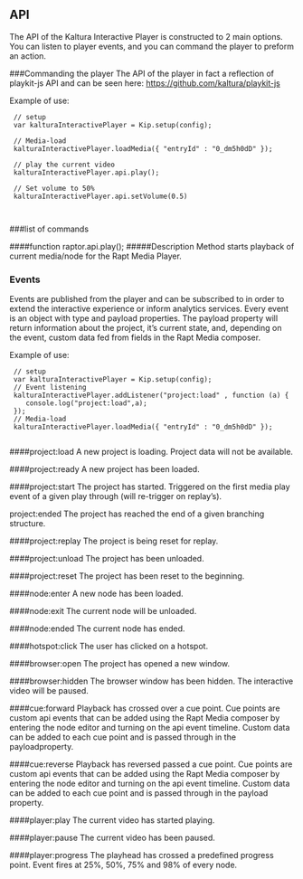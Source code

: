 ## API
The API of the Kaltura Interactive Player is constructed to 2 main options. You can listen to player events, and you can command the player to preform an action. 

###Commanding the player
The API of the player in fact a reflection of playkit-js API and can be seen here: 
https://github.com/kaltura/playkit-js

Example of use:

```
 // setup 
 var kalturaInteractivePlayer = Kip.setup(config);

 // Media-load
 kalturaInteractivePlayer.loadMedia({ "entryId" : "0_dm5h0dD" });
 
 // play the current video
 kalturaInteractivePlayer.api.play();
 
 // Set volume to 50%  
 kalturaInteractivePlayer.api.setVolume(0.5)
 
 
```
###list of commands  

####function raptor.api.play();
#####Description
Method starts playback of current media/node for the Rapt Media Player.






### Events
Events are published from the player and can be subscribed to in order to extend the interactive experience or inform analytics services. Every event is an object with type and payload properties. The payload property will return information about the project, it’s current state, and, depending on the event, custom data fed from fields in the Rapt Media composer.

Example of use:

```
 // setup 
 var kalturaInteractivePlayer = Kip.setup(config);
 // Event listening
 kalturaInteractivePlayer.addListener("project:load" , function (a) {
    console.log("project:load",a);
 });
 // Media-load
 kalturaInteractivePlayer.loadMedia({ "entryId" : "0_dm5h0dD" });
  
```

####project:load
A new project is loading. Project data will not be available.

####project:ready
A new project has been loaded.

####project:start
The project has started. Triggered on the first media play event of a given play through (will re-trigger on replay’s).

project:ended
The project has reached the end of a given branching structure.

####project:replay
The project is being reset for replay.

####project:unload
The project has been unloaded.

####project:reset
The project has been reset to the beginning.

####node:enter
A new node has been loaded.

####node:exit
The current node will be unloaded.

####node:ended
The current node has ended.

####hotspot:click
The user has clicked on a hotspot.

####browser:open
The project has opened a new window.

####browser:hidden
The browser window has been hidden. The interactive video will be paused.

####cue:forward
Playback has crossed over a cue point. Cue points are custom api events that can be added using the Rapt Media composer by entering the node editor and turning on the api event timeline. Custom data can be added to each cue point and is passed through in the payloadproperty.

####cue:reverse
Playback has reversed passed a cue point. Cue points are custom api events that can be added using the Rapt Media composer by entering the node editor and turning on the api event timeline. Custom data can be added to each cue point and is passed through in the payload property.

####player:play
The current video has started playing.

####player:pause
The current video has been paused.

####player:progress
The playhead has crossed a predefined progress point. Event fires at 25%, 50%, 75% and 98% of every node.


